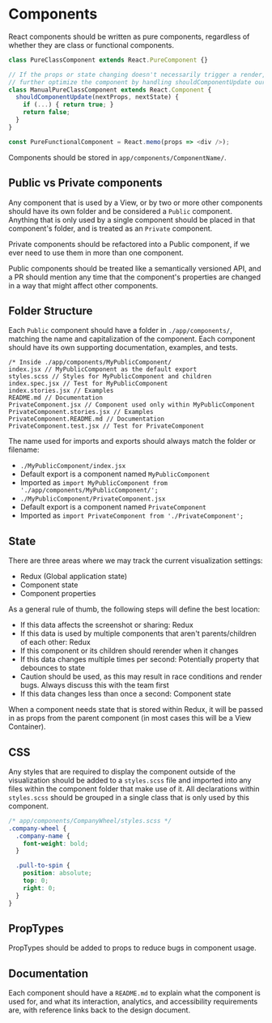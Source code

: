 # Components

React components should be written as pure components, regardless of whether
they are class or functional components.

```js
class PureClassComponent extends React.PureComponent {}

// If the props or state changing doesn't necessarily trigger a render, we can
// further optimize the component by handling shouldComponentUpdate ourselves.
class ManualPureClassComponent extends React.Component {
  shouldComponentUpdate(nextProps, nextState) {
    if (...) { return true; }
    return false;
  }
}

const PureFunctionalComponent = React.memo(props => <div />);
```

Components should be stored in `app/components/ComponentName/`.

## Public vs Private components

Any component that is used by a View, or by two or more other components should
have its own folder and be considered a `Public` component. Anything that is
only used by a single component should be placed in that component's folder, and
is treated as an `Private` component.

Private components should be refactored into a Public component, if we ever
need to use them in more than one component.

Public components should be treated like a semantically versioned API, and a PR
should mention any time that the component's properties are changed in a way
that might affect other components.

## Folder Structure

Each `Public` component should have a folder in `./app/components/`, matching the name
and capitalization of the component. Each component should have its own supporting
documentation, examples, and tests.

```
/* Inside ./app/components/MyPublicComponent/
index.jsx // MyPublicComponent as the default export
styles.scss // Styles for MyPublicComponent and children
index.spec.jsx // Test for MyPublicComponent
index.stories.jsx // Examples
README.md // Documentation
PrivateComponent.jsx // Component used only within MyPublicComponent
PrivateComponent.stories.jsx // Examples
PrivateComponent.README.md // Documentation
PrivateComponent.test.jsx // Test for PrivateComponent
```

The name used for imports and exports should always match the folder or filename:

* `./MyPublicComponent/index.jsx`
 * Default export is a component named `MyPublicComponent`
 * Imported as `import MyPublicComponent from './app/components/MyPublicComponent/';`
* `./MyPublicComponent/PrivateComponent.jsx`
 * Default export is a component named `PrivateComponent`
 * Imported as `import PrivateComponent from './PrivateComponent';`

## State

There are three areas where we may track the current visualization settings:

* Redux (Global application state)
* Component state
* Component properties

As a general rule of thumb, the following steps will define the best location:

* If this data affects the screenshot or sharing: Redux
* If this data is used by multiple components that aren't parents/children of each other: Redux
* If this component or its children should rerender when it changes
 * If this data changes multiple times per second: Potentially property that debounces to state
  * Caution should be used, as this may result in race conditions and render bugs. Always discuss this with the team first
 * If this data changes less than once a second: Component state

When a component needs state that is stored within Redux, it will be passed in
as props from the parent component (in most cases this will be a View Container).

## CSS

Any styles that are required to display the component outside of the visualization
should be added to a `styles.scss` file and imported into any files within the
component folder that make use of it. All declarations within `styles.scss`
should be grouped in a single class that is only used by this component.

```css
/* app/components/CompanyWheel/styles.scss */
.company-wheel {
  .company-name {
    font-weight: bold;
  }

  .pull-to-spin {
    position: absolute;
    top: 0;
    right: 0;
  }
}
```

## PropTypes

PropTypes should be added to props to reduce bugs in component usage.

## Documentation

Each component should have a `README.md` to explain what the component is used
for, and what its interaction, analytics, and accessibility requirements are,
with reference links back to the design document.
